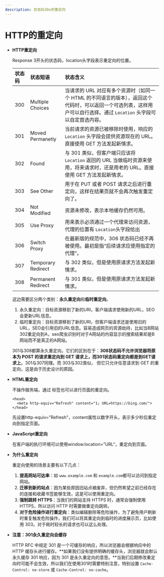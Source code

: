 ```yaml
---
description: 状态码30x的重定向
---
```


# HTTP的重定向

* **HTTP重定向**

  Response 3开头的状态码，location头字段表示重定向的位置。

  | 状态码 | 状态短语 | 状态含义 |
  | :--- | :--- | :--- |
  | 300 | Multiple Choices | 当请求的 URL 对应有多个资源时（如同一个 HTML 的不同语言的版本），返回这个代码时，可以返回一个可选列表，这样用户可以自行选择。通过 `Location` 头字段可以自定首选内容。 |
  | 301 | Moved Permanetly | 当前请求的资源已被移除时使用，响应的 `Location` 头字段会提供资源现在的 URL。直接使用 GET 方法发起新情求。 |
  | 302 | Found | 与 301 类似，但客户端只应该将 `Location` 返回的 URL 当做临时资源来使用，将来请求时，还是用老的 URL。直接使用 GET 方法发起新情求。 |
  | 303 | See Other | 用于在 PUT 或者 POST 请求之后进行重定向，这样在结果页就不会再次触发重定向了。 |
  | 304 | Not Modified | 资源未修改，表示本地缓存仍然可用。 |
  | 305 | Use Proxy | 用来表示必须通过一个代理来访问资源，代理的位置有 `Location`头字段给出 |
  | 306 | Switch Proxy | 在最新版的规范中，306 状态码已经不再被使用。最初是指“后续请求应使用指定的代理”。 |
  | 307 | Temporary Redirect | 与 302 类似，但是使用原请求方法发起新情求。 |
  | 308 | Permanent Redirect | 与 301 类似，但是使用原请求方法发起新情求。 |

  这边需要区分两个类别：**永久重定向**和**临时重定向**。

  1. 永久重定向：目标资源移到了新的URI，客户端请求使用新的URL，SEO会更新URL信息。
  2. 临时重定向：目标资源移到了新的URI，但客户端请求还是使用旧的URL，SEO会引用旧的URL信息。容易造成网页的资源劫持，比如当B网站302重定向到A，seo爬虫识别时对于A网站的内容显示的搜索结果却是B网站而不是真正的A网站。

  301与308都算永久重定向，它们的区别在于：**308状态码不允许浏览器将原本为 POST 的请求重定向到 GET 请求上，而301状态码重定向都是到GET请求上**。301与307同理。而 303与302类似， 但它只允许任意请求到 GET 的重定向，这是由于历史设计的原因。

* **HTML重定向**

  不操作服务端，通过 标签也可以进行页面的重定向。

  ```text
  <head>
    <meta http-equiv="Refresh" content="1; URL=https://bing.com/">
  </head>
  ```

  先设置http-equiv="Refresh"，content属性以数字开头，表示多少秒后重定向到指定页面。

* **JavaScript重定向**

  在客户端的执行环境可以使用window.location=”URL“，重定向到页面。

* **为什么重定向**

  重定向使用的场景主要有以下几点：

  1. **提高网站可达率**：如 `www.example.com` 和 `example.com`都可以访问到指定网站。
  2. **迁移到新的站点**：因为某些原因旧站点被废弃，但仍然希望之前已经存在的连接和收藏书签能够生效，这是可以使用重定向。
  3. **强制跳转 HTTPS**：当我们的网站支持 HTTPS 时，通常会强制使用 HTTPS，所以访问 HTTP 时需要做重定向跳转。
  4. **对于危险操作进行重定向**：类似编辑删除等危险操作，为了避免用户刷新时重复触发危险操作，我们可以将其重定向到临时的进度展示页，比如使用 303。对于耗时较长的请求也可以这么处理。

* **注意：301永久重定向会缓存**

  HTTP RFC 中规定 301 是一个可缓存的响应，所以浏览器会根据响应中的 HTTP 缓存头进行缓存。**如果我们没有提供明确的缓存头，浏览器就会默认永久缓存 301 响应，因为 301 是永久重定向的意思。**当我们后期修改重定向时可能不会生效，所以我们在使用301时需要特别注意，特别设置 `Cache-Control: no-store` 或 `Cache-Control: no-cache`。

